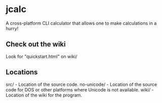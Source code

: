 # jcalc
A cross-platform CLI calculator that allows one to make calculations in a hurry! 

## Check out the wiki
Look for "quickstart.html" on wiki/ 

## Locations
src/ - Location of the source code.
no-unicode/ - Location of the source code for DOS or other platforms where Unicode is not available.
wiki/ - Location of the wiki for the program.
